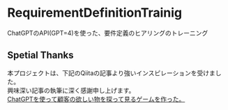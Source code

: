 # RequirementDefinitionTrainig
ChatGPTのAPI(GPT=4)を使った、要件定義のヒアリングのトレーニング

## Spetial Thanks

本プロジェクトは、下記のQiitaの記事より強いインスピレーションを受けました。  
興味深い記事の執筆に深く感謝申し上げます。  
[ChatGPTを使って顧客の欲しい物を探って見るゲームを作った。](https://qiita.com/CopyAndPaste/items/fad1359301f6cd264027)  
